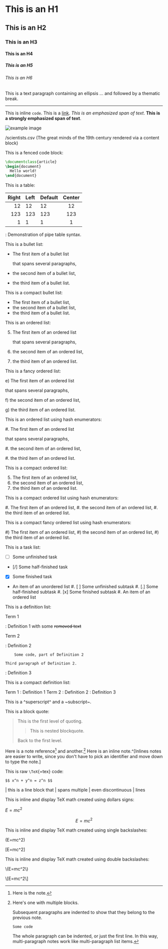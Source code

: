# This is an H1

## This is an H2

### This is an H3

#### This is an H4

##### This is an H5

###### This is an H6

This is a text paragraph containing an ellipsis ... and followed by a thematic break.

---

This is inline `code`. This is a [link](http://google.cz 'Google'). _This is an *emphasized* span of text_. **This is a **strongly emphasized** span of text**.

![example image](example-image.png "An example image from Martin Scharrer's mwe package")

/scientists.csv (The great minds of the 19th century rendered via a content block)

This is a fenced code block:

```latex
\documentclass{article}
\begin{document}
  Hello world!
\end{document}
```

This is a table:

| Right | Left | Default | Center |
| ----: | :--- | ------- | :----: |
|    12 | 12   | 12      |   12   |
|   123 | 123  | 123     |  123   |
|     1 | 1    | 1       |   1    |

: Demonstration of pipe table syntax.

This is a bullet list:

- The first item of a bullet list

  that spans several paragraphs,

- the second item of a bullet list,

- the third item of a bullet list.

This is a compact bullet list:

- The first item of a bullet list,
- the second item of a bullet list,
- the third item of a bullet list.

This is an ordered list:

5. The first item of an ordered list

   that spans several paragraphs,

6. the second item of an ordered list,

7. the third item of an ordered list.

This is a fancy ordered list:

e) The first item of an ordered list

that spans several paragraphs,

f) the second item of an ordered list,

g) the third item of an ordered list.

This is an ordered list using hash enumerators:

#. The first item of an ordered list

that spans several paragraphs,

#. the second item of an ordered list,

#. the third item of an ordered list.

This is a compact ordered list:

5. The first item of an ordered list,
6. the second item of an ordered list,
7. the third item of an ordered list.

This is a compact ordered list using hash enumerators:

#. The first item of an ordered list,
#. the second item of an ordered list,
#. the third item of an ordered list.

This is a compact fancy ordered list using hash enumerators:

#) The first item of an ordered list,
#) the second item of an ordered list,
#) the third item of an ordered list.

This is a task list:

- [ ] Some unfinished task
- [/] Some half-finished task
- [x] Some finished task
- An item of an unordered list
  #. [ ] Some unfinished subtask
  #. [.] Some half-finished subtask
  #. [x] Some finished subtask
  #. An item of an ordered list

This is a definition list:

Term 1

: Definition 1 with some ~~removed text~~

Term 2

: Definition 2

        Some code, part of Definition 2

    Third paragraph of Definition 2.

: Definition 3

This is a compact definition list:

Term 1
: Definition 1
Term 2
: Definition 2
: Definition 3

This is a ^superscript^ and a ~subscript~.

This is a block quote:

> This is the first level of quoting.
>
> > This is nested blockquote.
>
> Back to the first level.

Here is a note reference[^1] and another.[^longnote]
Here is an inline note.^[Inlines notes are easier to
write, since you don't have to pick an identifier and
move down to type the note.]

[^1]: Here is the note.
[^longnote]: Here's one with multiple blocks.

    Subsequent paragraphs are indented to show that they
    belong to the previous note.

        Some code

    The whole paragraph can be indented, or just the first
    line. In this way, multi-paragraph notes work like
    multi-paragraph list items.

This is raw `\TeX`{=tex} code:

```{=tex}
$$ x^n + y^n = z^n $$
```

| this is a line block that
| spans multiple
| even
discontinuous
| lines

This is inline and display TeX math created using dollars signs:

$E=mc^2$

$$E=mc^2$$

This is inline and display TeX math created using single backslashes:

\(E=mc^2\)

\[E=mc^2\]

This is inline and display TeX math created using double backslashes:

\\(E=mc^2\\)

\\[E=mc^2\\]
